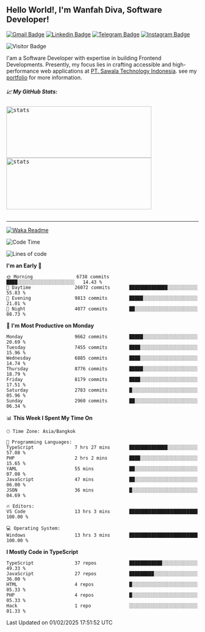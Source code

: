 ## Hello World!, I'm Wanfah Diva, Software Developer!

[![Gmail Badge](https://img.shields.io/badge/-Gmail-white?style=plastic&logo=Gmail&link=mailto:aditputrafirmansyah@gmail.com)](mailto:wanfahdivaa@gmail.com)
[![Linkedin Badge](https://img.shields.io/badge/-LinkedIn-blue?style=plastic&logo=Linkedin&link=https://www.linkedin.com/in/aditputrafirmansyah/)](https://www.linkedin.com/in/wanfahdiva/)
[![Telegram Badge](https://img.shields.io/badge/-Telegram-blue?style=plastic&logo=telegram&link=https://t.me/Adithya_13)](https://t.me/wanfahdiva)
[![Instagram Badge](https://img.shields.io/badge/-Instagram-white?style=plastic&logo=instagram&link=https://www.instagram.com/adithya_firmansyahputra/)](https://www.instagram.com/wnfhdva/)

![Visitor Badge](https://visitor-badge.laobi.icu/badge?page_id=wanfahdiva.wanfahdiva)

<p>
I'am a Software Developer with expertise in building Frontend Developments.
Presently, my focus lies in crafting accessible and high-performance web applications at  <a href="https://sawala/tech" target="_blank">PT. Sawala Technology Indonesia</a>. see my <a href="http://wanfahdiva-com.vercel.app/" target="_blank">portfolio</a> for more information.
</p>

<h5 align="left">
  
📈 **My GitHub Stats:**

</h5>

<div align="left">
<kbd>
  <img height="135em" width="380em" alt="stats" src="https://github-readme-stats-salesp07.vercel.app/api?username=wanfahdiva&count_private=true&show_icons=true&theme=react&rank_icon=github&border_radius=10&hide_title=true"></kbd>
</kbd>
<kbd>
    <img height="135em" width="380em" alt="stats" src="https://github-readme-activity-graph.vercel.app/graph?username=wanfahdiva&theme=react&hide_title=true"></kbd>
</div>

<br />

---

[![Waka Readme](https://github.com/wanfahdiva/wanfahdiva/actions/workflows/waka.yml/badge.svg)](https://github.com/wanfahdiva/wanfahdiva/actions/workflows/waka.yml)

<!--START_SECTION:waka-->
![Code Time](http://img.shields.io/badge/Code%20Time-1%2C646%20hrs%2022%20mins-blue)

![Lines of code](https://img.shields.io/badge/From%20Hello%20World%20I%27ve%20Written-22.3%20million%20lines%20of%20code-blue)

**I'm an Early 🐤** 

```text
🌞 Morning                6738 commits        ████░░░░░░░░░░░░░░░░░░░░░   14.43 % 
🌆 Daytime                26072 commits       ██████████████░░░░░░░░░░░   55.83 % 
🌃 Evening                9813 commits        █████░░░░░░░░░░░░░░░░░░░░   21.01 % 
🌙 Night                  4077 commits        ██░░░░░░░░░░░░░░░░░░░░░░░   08.73 % 
```
📅 **I'm Most Productive on Monday** 

```text
Monday                   9662 commits        █████░░░░░░░░░░░░░░░░░░░░   20.69 % 
Tuesday                  7455 commits        ████░░░░░░░░░░░░░░░░░░░░░   15.96 % 
Wednesday                6885 commits        ████░░░░░░░░░░░░░░░░░░░░░   14.74 % 
Thursday                 8776 commits        █████░░░░░░░░░░░░░░░░░░░░   18.79 % 
Friday                   8179 commits        ████░░░░░░░░░░░░░░░░░░░░░   17.51 % 
Saturday                 2783 commits        █░░░░░░░░░░░░░░░░░░░░░░░░   05.96 % 
Sunday                   2960 commits        ██░░░░░░░░░░░░░░░░░░░░░░░   06.34 % 
```


📊 **This Week I Spent My Time On** 

```text
🕑︎ Time Zone: Asia/Bangkok

💬 Programming Languages: 
TypeScript               7 hrs 27 mins       ██████████████░░░░░░░░░░░   57.08 % 
PHP                      2 hrs 2 mins        ████░░░░░░░░░░░░░░░░░░░░░   15.65 % 
YAML                     55 mins             ██░░░░░░░░░░░░░░░░░░░░░░░   07.08 % 
JavaScript               47 mins             ██░░░░░░░░░░░░░░░░░░░░░░░   06.00 % 
JSON                     36 mins             █░░░░░░░░░░░░░░░░░░░░░░░░   04.69 % 

🔥 Editors: 
VS Code                  13 hrs 3 mins       █████████████████████████   100.00 % 

💻 Operating System: 
Windows                  13 hrs 3 mins       █████████████████████████   100.00 % 
```

**I Mostly Code in TypeScript** 

```text
TypeScript               37 repos            ████████████░░░░░░░░░░░░░   49.33 % 
JavaScript               27 repos            █████████░░░░░░░░░░░░░░░░   36.00 % 
HTML                     4 repos             █░░░░░░░░░░░░░░░░░░░░░░░░   05.33 % 
PHP                      4 repos             █░░░░░░░░░░░░░░░░░░░░░░░░   05.33 % 
Hack                     1 repo              ░░░░░░░░░░░░░░░░░░░░░░░░░   01.33 % 
```




 Last Updated on 01/02/2025 17:51:52 UTC
<!--END_SECTION:waka-->
